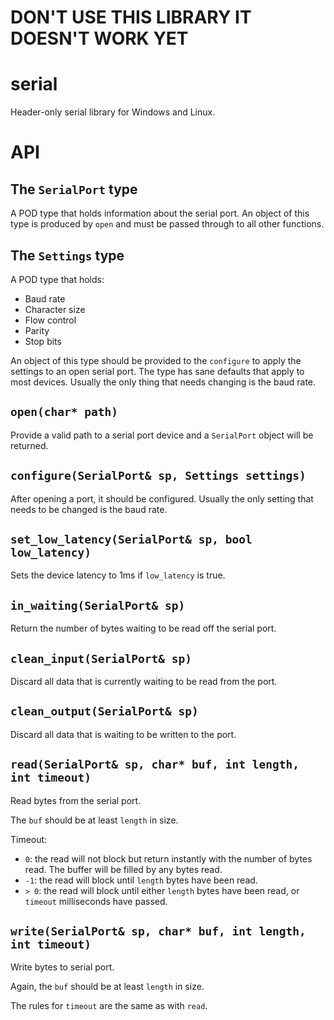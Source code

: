 # DON'T USE THIS LIBRARY IT DOESN'T WORK YET

# serial
Header-only serial library for Windows and Linux.

# API

## The `SerialPort` type

A POD type that holds information about the serial port.
An object of this type is produced by `open` and must be passed through to all other functions.

## The `Settings` type

A POD type that holds:

* Baud rate
* Character size
* Flow control
* Parity
* Stop bits

An object of this type should be provided to the `configure` to apply the settings to an open serial port.
The type has sane defaults that apply to most devices.
Usually the only thing that needs changing is the baud rate.

## `open(char* path)`

Provide a valid path to a serial port device and a `SerialPort` object will be returned.

## `configure(SerialPort& sp, Settings settings)`

After opening a port, it should be configured.
Usually the only setting that needs to be changed is the baud rate.

## `set_low_latency(SerialPort& sp, bool low_latency)`

Sets the device latency to 1ms if `low_latency` is true.

## `in_waiting(SerialPort& sp)`

Return the number of bytes waiting to be read off the serial port.

## `clean_input(SerialPort& sp)`

Discard all data that is currently waiting to be read from the port.

## `clean_output(SerialPort& sp)`

Discard all data that is waiting to be written to the port.

## `read(SerialPort& sp, char* buf, int length, int timeout)`

Read bytes from the serial port.

The `buf` should be at least `length` in size.

Timeout:

* `0`: the read will not block but return instantly with the number of bytes read. The buffer will be filled by any bytes read.
* `-1`: the read will block until `length` bytes have been read.
* `> 0`: the read will block until either `length` bytes have been read, or `timeout` milliseconds have passed.

## `write(SerialPort& sp, char* buf, int length, int timeout)`

Write bytes to serial port.

Again, the `buf` should be at least `length` in size.

The rules for `timeout` are the same as with `read`.
